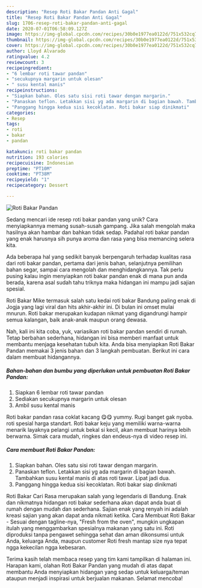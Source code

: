 ```yaml
---
description: "Resep Roti Bakar Pandan Anti Gagal"
title: "Resep Roti Bakar Pandan Anti Gagal"
slug: 1706-resep-roti-bakar-pandan-anti-gagal
date: 2020-07-01T06:58:09.127Z
image: https://img-global.cpcdn.com/recipes/30b0e1977ea0122d/751x532cq70/roti-bakar-pandan-foto-resep-utama.jpg
thumbnail: https://img-global.cpcdn.com/recipes/30b0e1977ea0122d/751x532cq70/roti-bakar-pandan-foto-resep-utama.jpg
cover: https://img-global.cpcdn.com/recipes/30b0e1977ea0122d/751x532cq70/roti-bakar-pandan-foto-resep-utama.jpg
author: Lloyd Alvarado
ratingvalue: 4.2
reviewcount: 3
recipeingredient:
- "6 lembar roti tawar pandan"
- "secukupnya margarin untuk olesan"
- " susu kental manis"
recipeinstructions:
- "Siapkan bahan. Oles satu sisi roti tawar dengan margarin."
- "Panaskan teflon. Letakkan sisi yg ada margarin di bagian bawah. Tambahkan susu kental manis di atas roti tawar. Lipat jadi dua."
- "Panggang hingga kedua sisi kecoklatan. Roti bakar siap dinikmati"
categories:
- Resep
tags:
- roti
- bakar
- pandan

katakunci: roti bakar pandan 
nutrition: 193 calories
recipecuisine: Indonesian
preptime: "PT10M"
cooktime: "PT38M"
recipeyield: "1"
recipecategory: Dessert

---
```



![Roti Bakar Pandan](https://img-global.cpcdn.com/recipes/30b0e1977ea0122d/751x532cq70/roti-bakar-pandan-foto-resep-utama.jpg)

Sedang mencari ide resep roti bakar pandan yang unik? Cara menyiapkannya memang susah-susah gampang. Jika salah mengolah maka hasilnya akan hambar dan bahkan tidak sedap. Padahal roti bakar pandan yang enak harusnya sih punya aroma dan rasa yang bisa memancing selera kita.

Ada beberapa hal yang sedikit banyak berpengaruh terhadap kualitas rasa dari roti bakar pandan, pertama dari jenis bahan, selanjutnya pemilihan bahan segar, sampai cara mengolah dan menghidangkannya. Tak perlu pusing kalau ingin menyiapkan roti bakar pandan enak di mana pun anda berada, karena asal sudah tahu triknya maka hidangan ini mampu jadi sajian spesial.

Roti Bakar Mike termasuk salah satu kedai roti bakar Bandung paling enak di Jogja yang lagi viral dan hits akhir-akhir ini. Di bulan ini omset mulai mnurun. Roti bakar merupakan kudapan nikmat yang digandrungi hampir semua kalangan, baik anak-anak maupun orang dewasa.


Nah, kali ini kita coba, yuk, variasikan roti bakar pandan sendiri di rumah. Tetap berbahan sederhana, hidangan ini bisa memberi manfaat untuk membantu menjaga kesehatan tubuh kita. Anda bisa menyiapkan Roti Bakar Pandan memakai 3 jenis bahan dan 3 langkah pembuatan. Berikut ini cara dalam membuat hidangannya.

<!--inarticleads1-->

##### Bahan-bahan dan bumbu yang diperlukan untuk pembuatan Roti Bakar Pandan:

1. Siapkan 6 lembar roti tawar pandan
1. Sediakan secukupnya margarin untuk olesan
1. Ambil  susu kental manis


Roti bakar pandan rasa coklat kacang 😋😋 yummy. Rugi banget gak nyoba. roti spesial harga standart. Roti bakar keju yang memiliki warna-warna menarik layaknya pelangi untuk bekal si kecil, akan membuat harinya lebih berwarna. Simak cara mudah, ringkes dan endeus-nya di video resep ini. 

<!--inarticleads2-->

##### Cara membuat Roti Bakar Pandan:

1. Siapkan bahan. Oles satu sisi roti tawar dengan margarin.
1. Panaskan teflon. Letakkan sisi yg ada margarin di bagian bawah. Tambahkan susu kental manis di atas roti tawar. Lipat jadi dua.
1. Panggang hingga kedua sisi kecoklatan. Roti bakar siap dinikmati


Roti Bakar Cari Rasa merupakan salah yang legendaris di Bandung. Enak dan nikmatnya hidangan roti bakar sederhana akan dapat anda buat di rumah dengan mudah dan sederhana. Sajian enak yang renyah ini adalah kreasi sajian yang akan dapat anda nikmati ketika. Cara Membuat Roti Bakar - Sesuai dengan tagline-nya, &#34;Fresh from the oven&#34;, mungkin ungkapan itulah yang menggambarkan spesialnya makanan yang satu ini. Roti diproduksi tanpa pengawet sehingga sehat dan aman dikonsumsi untuk Anda, keluarga Anda, maupun customer Roti fresh mantap size nya tepat ngga kekecilan ngga kebesaran. 

Terima kasih telah membaca resep yang tim kami tampilkan di halaman ini. Harapan kami, olahan Roti Bakar Pandan yang mudah di atas dapat membantu Anda menyiapkan hidangan yang sedap untuk keluarga/teman ataupun menjadi inspirasi untuk berjualan makanan. Selamat mencoba!
